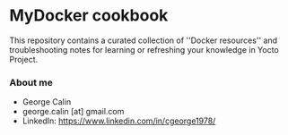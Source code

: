 # MyDocker cookbook
This repository contains a curated collection of ''Docker resources'' and troubleshooting notes for learning or refreshing your knowledge in Yocto Project.

### About me
* George Calin
* george.calin [at] gmail.com
* LinkedIn: https://www.linkedin.com/in/cgeorge1978/
